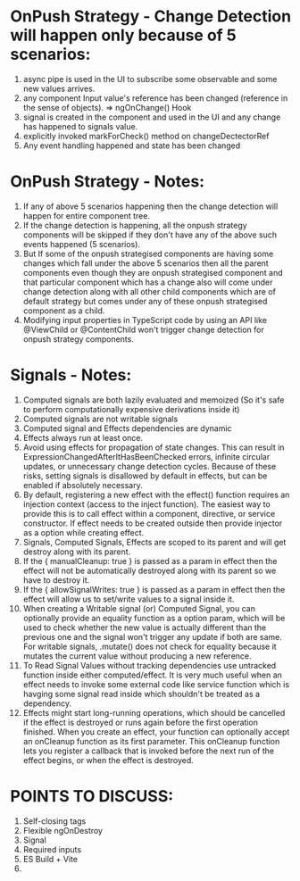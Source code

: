 # OnPush Strategy - Change Detection will happen only because of 5 scenarios:

1. async pipe is used in the UI to subscribe some observable and some new values arrives.
2. any component Input value's reference has been changed (reference in the sense of objects). => ngOnChange() Hook
3. signal is created in the component and used in the UI and any change has happened to signals value.
4. explicitly invoked markForCheck() method on changeDectectorRef
5. Any event handling happened and state has been changed

# OnPush Strategy - Notes:

1. If any of above 5 scenarios happening then the change detection will happen for entire component tree.
2. If the change detection is happening, all the onpush strategy components will be skipped if they don't have any of the above such events happened (5 scenarios).
3. But If some of the onpush strategised components are having some changes which fall under the above 5 scenarios then all the parent components even though they are onpush strategised component and that particular component which has a change also will come under change detection along with all other child components which are of default strategy but comes under any of these onpush strategised component as a child.
4. Modifying input properties in TypeScript code by using an API like @ViewChild or @ContentChild won't trigger change detection for onpush strategy components.

# Signals - Notes:

1. Computed signals are both lazily evaluated and memoized (So it's safe to perform computationally expensive derivations inside it)
2. Computed signals are not writable signals
3. Computed signal and Effects dependencies are dynamic
4. Effects always run at least once.
5. Avoid using effects for propagation of state changes. This can result in ExpressionChangedAfterItHasBeenChecked errors, infinite circular updates, or unnecessary change detection cycles.
   Because of these risks, setting signals is disallowed by default in effects, but can be enabled if absolutely necessary.
6. By default, registering a new effect with the effect() function requires an injection context (access to the inject function). The easiest way to provide this is to call effect within a component, directive, or service constructor. If effect needs to be created outside then provide injector as a option while creating effect.
7. Signals, Computed Signals, Effects are scoped to its parent and will get destroy along with its parent.
8. If the { manualCleanup: true } is passed as a param in effect then the effect will not be automatically destroyed along with its parent so we have to destroy it.
9. If the { allowSignalWrites: true } is passed as a param in effect then the effect will allow us to set/write values to a signal inside it.
10. When creating a Writable signal (or) Computed Signal, you can optionally provide an equality function as a option param, which will be used to check whether the new value is actually different than the previous one and the signal won't trigger any update if both are same. For writable signals, .mutate() does not check for equality because it mutates the current value without producing a new reference.
11. To Read Signal Values without tracking dependencies use untracked function inside either computed/effect. It is very much useful when an effect needs to invoke some external code like service function which is havging some signal read inside which shouldn't be treated as a dependency.
12. Effects might start long-running operations, which should be cancelled if the effect is destroyed or runs again before the first operation finished. When you create an effect, your function can optionally accept an onCleanup function as its first parameter. This onCleanup function lets you register a callback that is invoked before the next run of the effect begins, or when the effect is destroyed.

# POINTS TO DISCUSS:

1. Self-closing tags
2. Flexible ngOnDestroy
3. Signal
4. Required inputs
5. ES Build + Vite
6.
